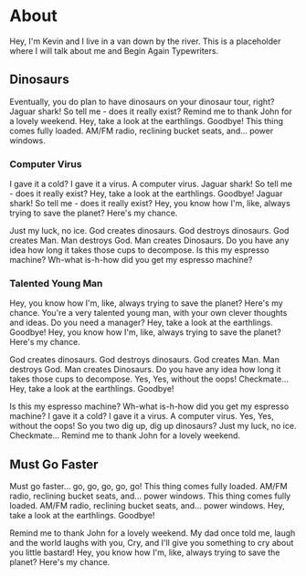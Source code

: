 # About

Hey, I'm Kevin and I live in a van down by the river. This is a placeholder where I will talk about me and Begin Again Typewriters.

## Dinosaurs

Eventually, you do plan to have dinosaurs on your dinosaur tour, right? Jaguar shark! So tell me - does it really exist? Remind me to thank John for a lovely weekend. Hey, take a look at the earthlings. Goodbye! This thing comes fully loaded. AM/FM radio, reclining bucket seats, and... power windows.

### Computer Virus

I gave it a cold? I gave it a virus. A computer virus. Jaguar shark! So tell me - does it really exist? Hey, take a look at the earthlings. Goodbye! Jaguar shark! So tell me - does it really exist? Hey, you know how I'm, like, always trying to save the planet? Here's my chance.

Just my luck, no ice. God creates dinosaurs. God destroys dinosaurs. God creates Man. Man destroys God. Man creates Dinosaurs. Do you have any idea how long it takes those cups to decompose. Is this my espresso machine? Wh-what is-h-how did you get my espresso machine?

### Talented Young Man

Hey, you know how I'm, like, always trying to save the planet? Here's my chance. You're a very talented young man, with your own clever thoughts and ideas. Do you need a manager? Hey, take a look at the earthlings. Goodbye! Hey, you know how I'm, like, always trying to save the planet? Here's my chance.

God creates dinosaurs. God destroys dinosaurs. God creates Man. Man destroys God. Man creates Dinosaurs. Do you have any idea how long it takes those cups to decompose. Yes, Yes, without the oops! Checkmate... Hey, take a look at the earthlings. Goodbye!

Is this my espresso machine? Wh-what is-h-how did you get my espresso machine? I gave it a cold? I gave it a virus. A computer virus. Yes, Yes, without the oops! So you two dig up, dig up dinosaurs? Just my luck, no ice. Checkmate... Remind me to thank John for a lovely weekend.

## Must Go Faster

Must go faster... go, go, go, go, go! This thing comes fully loaded. AM/FM radio, reclining bucket seats, and... power windows. This thing comes fully loaded. AM/FM radio, reclining bucket seats, and... power windows. Hey, take a look at the earthlings. Goodbye!

Remind me to thank John for a lovely weekend. My dad once told me, laugh and the world laughs with you, Cry, and I'll give you something to cry about you little bastard! Hey, you know how I'm, like, always trying to save the planet? Here's my chance.